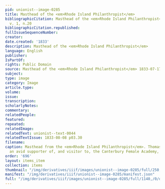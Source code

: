 ```yaml
---
pid: unionist--image-0285
title: Masthead of the <em>Rhode Island Philanthropist</em>
bibliographicCitation: Masthead of the <em>Rhode Island Philanthropist</em> 1833-07-17,
  v. 1, n.20
bibliographicCitation.republished: 
fullIssueSequenceNumber: 
creator: 
date.created: '1833'
description: Masthead of the <em>Rhode Island Philanthropist</em>
language: English
publisher: 
IsPartOf: 
rights: Public Domain
source: Masthead of the <em>Rhode Island Philanthropist</em> 1833-07-17, v. 1, n.20
subject: 
type: image
category: Image
article.type: 
volume: 
issue: 
transcription: 
scholarlyNotes: 
commentary: 
relatedPeople: 
featured: 
repeated: 
relatedImage: 
relatedText: unionist--text-0044
relatedTextIssue: 1833-08-08 p03.30
filename: 
caption: Masthead from the <em>Rhode Island Philanthropist</em>. Thomas Williams,
  an avid supporter of, and visitor to, the Canterbury Female Academy, was an Abolitionist.
order: '696'
layout: items_item
collection: items
thumbnail: "/img/derivatives/iiif/images/unionist--image-0285/full/250,/0/default.jpg"
manifest: "/img/derivatives/iiif/unionist--image-0285/manifest.json"
full: "/img/derivatives/iiif/images/unionist--image-0285/full/1140,/0/default.jpg"
---
```

